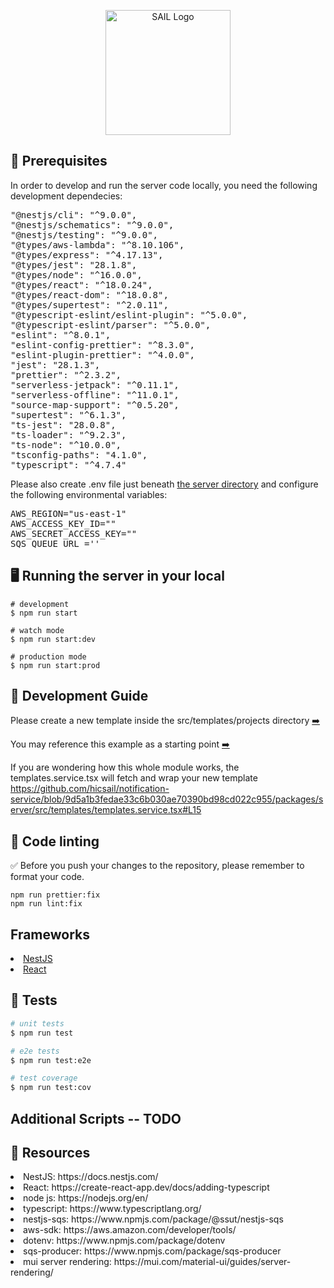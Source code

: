 <p align="center">
 <img src="https://user-images.githubusercontent.com/62607343/202245103-044d5c0b-7dec-416b-a178-66b4875dc399.png" width="200" alt="SAIL Logo" /></a>
</p>


## 📖 Prerequisites 
In order to develop and run the server code locally, you need the following development dependecies:

<pre>
"@nestjs/cli": "^9.0.0",
"@nestjs/schematics": "^9.0.0",
"@nestjs/testing": "^9.0.0",
"@types/aws-lambda": "^8.10.106",
"@types/express": "^4.17.13",
"@types/jest": "28.1.8",
"@types/node": "^16.0.0",
"@types/react": "^18.0.24",
"@types/react-dom": "^18.0.8",
"@types/supertest": "^2.0.11",
"@typescript-eslint/eslint-plugin": "^5.0.0",
"@typescript-eslint/parser": "^5.0.0",
"eslint": "^8.0.1",
"eslint-config-prettier": "^8.3.0",
"eslint-plugin-prettier": "^4.0.0",
"jest": "28.1.3",
"prettier": "^2.3.2",
"serverless-jetpack": "^0.11.1",
"serverless-offline": "^11.0.1",
"source-map-support": "^0.5.20",
"supertest": "^6.1.3",
"ts-jest": "28.0.8",
"ts-loader": "^9.2.3",
"ts-node": "^10.0.0",
"tsconfig-paths": "4.1.0",
"typescript": "^4.7.4"
</pre>

Please also create .env file just beneath <a href ="https://github.com/hicsail/notification-service/tree/readMe/packages/server">the server directory</a> and configure the following environmental variables:
  
<pre>
AWS_REGION="us-east-1"
AWS_ACCESS_KEY_ID=""
AWS_SECRET_ACCESS_KEY=""
SQS_QUEUE_URL =''
</pre>

## 🖥️ Running the server in your local

```
# development
$ npm run start

# watch mode
$ npm run start:dev

# production mode
$ npm run start:prod
```


## 🚧 Development Guide

Please create a new template inside the src/templates/projects directory  <a href="https://github.com/hicsail/notification-service/tree/readMe/packages/server/src/templates/projects" target="_blank">➡️</a>


You may reference this example as a starting point  <a href="https://github.com/hicsail/notification-service/blob/readMe/packages/server/src/templates/projects/passwordReset.tsx" target="_blank">➡️</a>


If you are wondering how this whole module works, the templates.service.tsx will fetch and wrap your new template 
https://github.com/hicsail/notification-service/blob/9d5a1b3fedae33c6b030ae70390bd98cd022c955/packages/server/src/templates/templates.service.tsx#L15


## 🎨 Code linting

✅ Before you push your changes to the repository, please remember to format your code.

```
npm run prettier:fix
npm run lint:fix
```

## Frameworks
<li> <a href="https://docs.nestjs.com/"> NestJS </a>
<li> <a href="https://create-react-app.dev/docs/adding-typescript/"> React </a>


## 🧪 Tests

```bash
# unit tests
$ npm run test

# e2e tests
$ npm run test:e2e

# test coverage
$ npm run test:cov
```

## Additional Scripts  -- TODO

## 📝 Resources

<li> NestJS: https://docs.nestjs.com/
<li> React: https://create-react-app.dev/docs/adding-typescript
<li> node js: https://nodejs.org/en/
<li> typescript: https://www.typescriptlang.org/
<li> nestjs-sqs: https://www.npmjs.com/package/@ssut/nestjs-sqs
<li> aws-sdk: https://aws.amazon.com/developer/tools/
<li> dotenv: https://www.npmjs.com/package/dotenv
<li> sqs-producer: https://www.npmjs.com/package/sqs-producer
<li> mui server rendering: https://mui.com/material-ui/guides/server-rendering/

